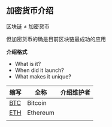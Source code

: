 ## 加密货币介绍

区块链 ≠ 加密货币

但加密货币的确是目前区块链最成功的应用



**介绍格式**

- What is it?
- When did it launch?
- What makes it unique?

| 缩写          | 全称     | 介绍维护者 |
| ------------- | -------- | ---------- |
| [BTC](BTC.md) | Bitcoin  |            |
| [ETH](ETH.md) | Ethereum |            |
|               |          |            |



